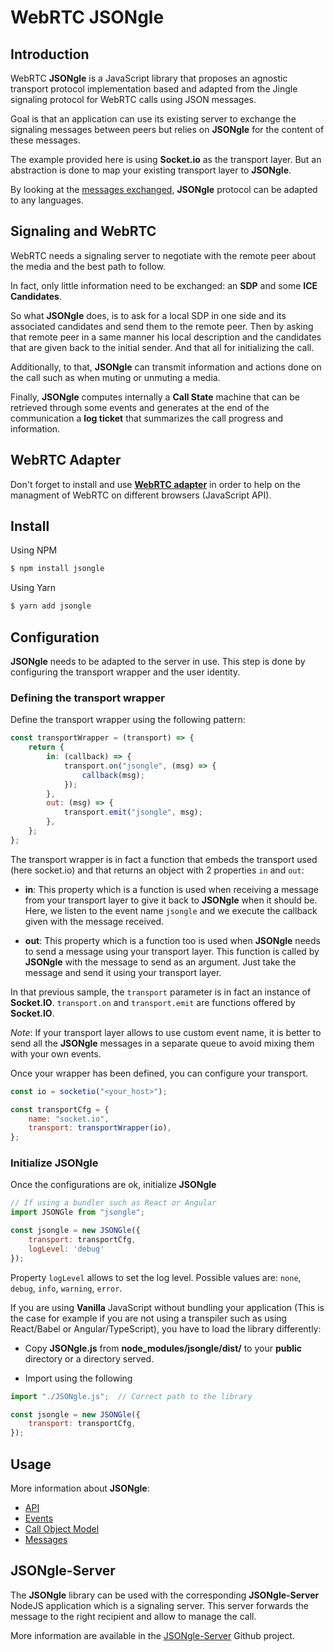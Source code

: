 # WebRTC JSONgle

## Introduction

WebRTC **JSONgle** is a JavaScript library that proposes an agnostic transport protocol implementation based and adapted from the Jingle signaling protocol for WebRTC calls using JSON messages.

Goal is that an application can use its existing server to exchange the signaling messages between peers but relies on **JSONgle** for the content of these messages.

The example provided here is using **Socket.io** as the transport layer. But an abstraction is done to map your existing transport layer to **JSONgle**.

By looking at the [messages exchanged](./documentation/Messages.md), **JSONgle** protocol can be adapted to any languages. 

## Signaling and WebRTC

WebRTC needs a signaling server to negotiate with the remote peer about the media and the best path to follow.

In fact, only little information need to be exchanged: an **SDP** and some **ICE Candidates**.

So what **JSONgle** does, is to ask for a local SDP in one side and its associated candidates and send them to the remote peer. Then by asking that remote peer in a same manner his local description and the candidates that are given back to the initial sender. And that all for initializing the call.

Additionally, to that, **JSONgle** can transmit information and actions done on the call such as when muting or unmuting a media.

Finally, **JSONgle** computes internally a **Call State** machine that can be retrieved through some events and generates at the end of the communication a **log ticket** that summarizes the call progress and information.

## WebRTC Adapter

Don't forget to install and use [**WebRTC adapter**](https://github.com/webrtcHacks/adapter) in order to help on the managment of WebRTC on different browsers (JavaScript API).

## Install

Using NPM

```bash
$ npm install jsongle
```

Using Yarn

```bash
$ yarn add jsongle
```

## Configuration

**JSONgle** needs to be adapted to the server in use. This step is done by configuring the transport wrapper and the user identity.

### Defining the transport wrapper

Define the transport wrapper using the following pattern:

```js
const transportWrapper = (transport) => {
    return {
        in: (callback) => {
            transport.on("jsongle", (msg) => {
                callback(msg);
            });
        },
        out: (msg) => {
            transport.emit("jsongle", msg);
        },
    };
};
```

The transport wrapper is in fact a function that embeds the transport used (here socket.io) and that returns an object with 2 properties `in` and `out`:

-   **in**: This property which is a function is used when receiving a message from your transport layer to give it back to **JSONgle** when it should be. Here, we listen to the event name `jsongle` and we execute the callback given with the message received.

-   **out**: This property which is a function too is used when **JSONgle** needs to send a message using your transport layer. This function is called by **JSONgle** with the message to send as an argument. Just take the message and send it using your transport layer.

In that previous sample, the `transport` parameter is in fact an instance of **Socket.IO**. `transport.on` and `transport.emit` are functions offered by **Socket.IO**.

_Note_: If your transport layer allows to use custom event name, it is better to send all the **JSONgle** messages in a separate queue to avoid mixing them with your own events.

Once your wrapper has been defined, you can configure your transport.

```js
const io = socketio("<your_host>");

const transportCfg = {
    name: "socket.io",
    transport: transportWrapper(io),
};
```
### Initialize JSONgle

Once the configurations are ok, initialize **JSONgle**

```js
// If using a bundler such as React or Angular
import JSONGle from "jsongle";

const jsongle = new JSONGle({
    transport: transportCfg,
    logLevel: 'debug'
});
```

Property `logLevel` allows to set the log level. Possible values are: `none`, `debug`, `info`, `warning`, `error`.

If you are using **Vanilla** JavaScript without bundling your application (This is the case for example if you are not using a transpiler such as using React/Babel or Angular/TypeScript), you have to load the library differently:

- Copy **JSONgle.js** from **node_modules/jsongle/dist/** to your **public** directory or a directory served.

- Import using the following

```js
import "./JSONgle.js";  // Correct path to the library

const jsongle = new JSONGle({
    transport: transportCfg,
});
```

## Usage

More information about **JSONgle**:
- [API](./documentation/API.md)
- [Events](./documentation/Events.md)
- [Call Object Model](./documentation/Call-Object-Model.md)
- [Messages](./documentation/Messages.md)

## JSONgle-Server

The **JSONgle** library can be used with the corresponding **JSONgle-Server** NodeJS application which is a signaling server. This server forwards the message to the right recipient and allow to manage the call.

More information are available in the [JSONgle-Server](https://github.com/oanguenot/JSONgle-Server) Github project.
